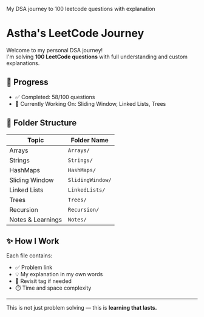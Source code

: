 
My DSA journey to 100 leetcode questions with explanation
# Astha's LeetCode Journey

Welcome to my personal DSA journey!  
I'm solving **100 LeetCode questions** with full understanding and custom explanations.

## 🔢 Progress
- ✅ Completed: 58/100 questions
- 🔄 Currently Working On: Sliding Window, Linked Lists, Trees

## 🧠 Folder Structure

| Topic         | Folder Name     |
|---------------|-----------------|
| Arrays        | `Arrays/`       |
| Strings       | `Strings/`      |
| HashMaps      | `HashMaps/`     |
| Sliding Window| `SlidingWindow/`|
| Linked Lists  | `LinkedLists/`  |
| Trees         | `Trees/`        |
| Recursion     | `Recursion/`    |
| Notes & Learnings | `Notes/`    |

## ✨ How I Work
Each file contains:
- ✅ Problem link
- 💡 My explanation in my own words
- 🔁 Revisit tag if needed
- ⏱️ Time and space complexity

---

This is not just problem solving — this is **learning that lasts.**
